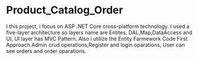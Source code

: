 # Product_Catalog_Order
 I this project, i focus on ASP .NET Core cross-platform technology. I used a five-layer architecture so layers name are Entites, DAL,Map,DataAccess and UI, UI layer has MVC Pattern. Also i utilize the Entity Farmework  Code First Approach.Admin crud operations,Register and login oparations, User can see orders and order oparations.
